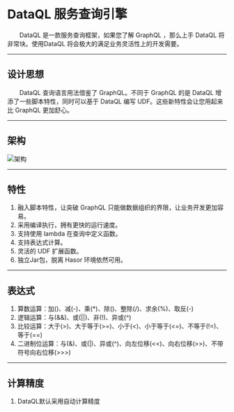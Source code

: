 # DataQL 服务查询引擎

&emsp;&emsp;DataQL 是一款服务查询框架，如果您了解 GraphQL ，那么上手 DataQL 将非常块。使用DataQL 将会极大的满足业务灵活性上的开发需要。

----------
## 设计思想
&emsp;&emsp;DataQL 查询语言用法借鉴了 GraphQL。不同于 GraphQL 的是 DataQL 增添了一些脚本特性，同时可以基于 DataQL 编写 UDF。这些新特性会让您用起来比 GraphQL 更加舒心。

----------
## 架构
![架构](http://files.hasor.net/resources/CC2_5C5A_6D1E_18C4.png "架构")

----------
## 特性
01. 融入脚本特性，让突破 GraphQL 只能做数据组织的界限，让业务开发更加容易。
02. 采用编译执行，拥有更快的运行速度。
03. 支持使用 lambda 在查询中定义函数。
04. 支持表达式计算。
05. 灵活的 UDF 扩展函数。
06. 独立Jar包，脱离 Hasor 环境依然可用。

----------
## 表达式
01. 算数运算：加()、减(-)、乘(*)、除(\)、整除(/)、求余(%)、取反(-)
02. 逻辑运算：与(&&)、或(||)、非(!)、异或(^)
03. 比较运算：大于(>)、大于等于(>=)、小于(<)、小于等于(<=)、不等于(!=)、等于(==)
04. 二进制位运算：与(&)、或(|)、异或(^)、向左位移(<<)、向右位移(>>)、不带符号向右位移(>>>)

----------
## 计算精度
01. DataQL默认采用自动计算精度